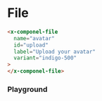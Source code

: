 # File

```html
<x-componel-file
  name="avatar"
  id="upload"
  label="Upload your avatar"
  variant="indigo-500"
>
</x-componel-file>
```

### Playground

<file-FilePlayground />
